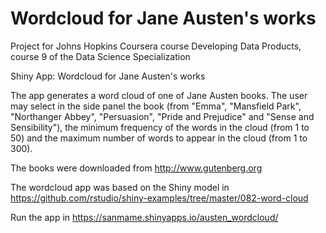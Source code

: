# Wordcloud for Jane Austen's works

Project for Johns Hopkins Coursera course Developing Data Products, course 9 of the Data Science Specialization

Shiny App: Wordcloud for Jane Austen's works

The app generates a word cloud of one of Jane Austen books. The user may select in the side panel the book (from "Emma", "Mansfield Park", "Northanger Abbey", "Persuasion", "Pride and Prejudice" and "Sense and Sensibility"), the minimum frequency of the words in the cloud (from 1 to 50) and the maximum number of words to appear in the cloud (from 1 to 300).

The books were downloaded from http://www.gutenberg.org

The wordcloud app was based on the Shiny model in https://github.com/rstudio/shiny-examples/tree/master/082-word-cloud

Run the app in https://sanmame.shinyapps.io/austen_wordcloud/
